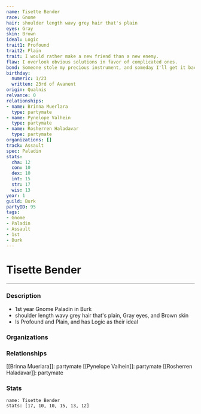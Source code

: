 ```yaml
---
name: Tisette Bender
race: Gnome
hair: shoulder length wavy grey hair that's plain
eyes: Gray
skin: Brown
ideal: Logic
trait1: Profound
trait2: Plain
trait: I would rather make a new friend than a new enemy.
flaw: I overlook obvious solutions in favor of complicated ones.
bond: Someone stole my precious instrument, and someday I'll get it back.
birthday:
  numeric: 1/23
  written: 23rd of Avanent
origin: Qualnis
relvance: 0
relationships:
- name: Brinna Muerlara
  type: partymate
- name: Pynelope Valhein
  type: partymate
- name: Rosherren Haladavar
  type: partymate
organizations: []
track: Assault
spec: Paladin
stats:
  cha: 12
  con: 10
  dex: 10
  int: 15
  str: 17
  wis: 13
year: 1
guild: Burk
partyID: 95
tags:
- Gnome
- Paladin
- Assault
- 1st
- Burk
---
```

# Tisette Bender
---
### Description
- 1st year Gnome Paladin in Burk
- shoulder length wavy grey hair that's plain, Gray eyes, and Brown skin
- Is Profound and Plain, and has Logic as their ideal

### Organizations
### Relationships
[[Brinna Muerlara]]: partymate
[[Pynelope Valhein]]: partymate
[[Rosherren Haladavar]]: partymate
### Stats
```statblock
name: Tisette Bender
stats: [17, 10, 10, 15, 13, 12]
```